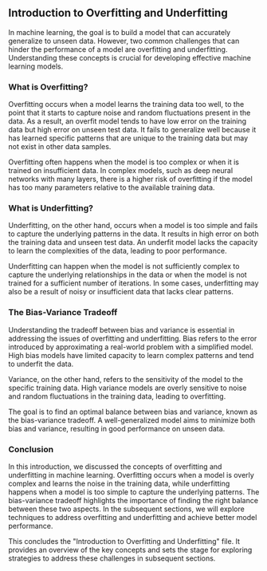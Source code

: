 ## Introduction to Overfitting and Underfitting
In machine learning, the goal is to build a model that can accurately generalize to unseen data. However, two common challenges that can hinder the performance of a model are overfitting and underfitting. Understanding these concepts is crucial for developing effective machine learning models.

### What is Overfitting?
Overfitting occurs when a model learns the training data too well, to the point that it starts to capture noise and random fluctuations present in the data. As a result, an overfit model tends to have low error on the training data but high error on unseen test data. It fails to generalize well because it has learned specific patterns that are unique to the training data but may not exist in other data samples.

Overfitting often happens when the model is too complex or when it is trained on insufficient data. In complex models, such as deep neural networks with many layers, there is a higher risk of overfitting if the model has too many parameters relative to the available training data.

### What is Underfitting?
Underfitting, on the other hand, occurs when a model is too simple and fails to capture the underlying patterns in the data. It results in high error on both the training data and unseen test data. An underfit model lacks the capacity to learn the complexities of the data, leading to poor performance.

Underfitting can happen when the model is not sufficiently complex to capture the underlying relationships in the data or when the model is not trained for a sufficient number of iterations. In some cases, underfitting may also be a result of noisy or insufficient data that lacks clear patterns.

### The Bias-Variance Tradeoff
Understanding the tradeoff between bias and variance is essential in addressing the issues of overfitting and underfitting. Bias refers to the error introduced by approximating a real-world problem with a simplified model. High bias models have limited capacity to learn complex patterns and tend to underfit the data.

Variance, on the other hand, refers to the sensitivity of the model to the specific training data. High variance models are overly sensitive to noise and random fluctuations in the training data, leading to overfitting.

The goal is to find an optimal balance between bias and variance, known as the bias-variance tradeoff. A well-generalized model aims to minimize both bias and variance, resulting in good performance on unseen data.

### Conclusion
In this introduction, we discussed the concepts of overfitting and underfitting in machine learning. Overfitting occurs when a model is overly complex and learns the noise in the training data, while underfitting happens when a model is too simple to capture the underlying patterns. The bias-variance tradeoff highlights the importance of finding the right balance between these two aspects. In the subsequent sections, we will explore techniques to address overfitting and underfitting and achieve better model performance.

This concludes the "Introduction to Overfitting and Underfitting" file. It provides an overview of the key concepts and sets the stage for exploring strategies to address these challenges in subsequent sections.